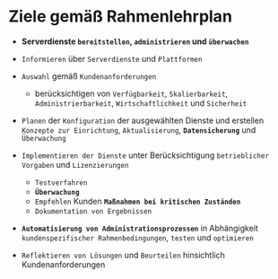 # Ziele gemäß Rahmenlehrplan

* **Serverdienste `bereitstellen`, `administrieren` und `überwachen`**

* `Informieren` über `Serverdienste` und `Plattformen`
* `Auswahl` gemäß `Kundenanforderungen`
  * berücksichtigen von `Verfügbarkeit`, `Skalierbarkeit`, `Administrierbarkeit`, `Wirtschaftlichkeit` und `Sicherheit`
* `Planen` der `Konfiguration` der ausgewählten Dienste und erstellen `Konzepte zur Einrichtung`, `Aktualisierung`, **`Datensicherung`** und `Überwachung`
* `Implementieren der Dienste` unter Berücksichtigung `betrieblicher Vorgaben` und `Lizenzierungen`
  * `Testverfahren`
  * **`Überwachung`**
  * `Empfehlen` Kunden **`Maßnahmen bei kritischen Zuständen`**
  * `Dokumentation von Ergebnissen`
* **`Automatisierung von Administrationsprozessen`** in Abhängigkeit `kundenspezifischer Rahmenbedingungen`, `testen` und `optimieren`
* `Reflektieren von Lösungen` und `Beurteilen` hinsichtlich Kundenanforderungen


